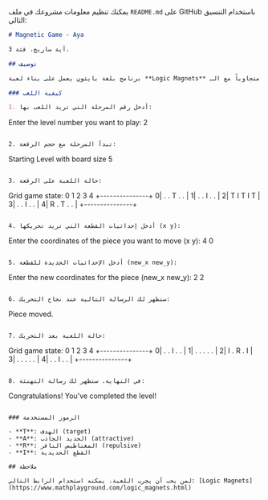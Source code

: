 يمكنك تنظيم معلومات مشروعك في ملف `README.md` على GitHub باستخدام التنسيق التالي:

```markdown
# Magnetic Game - Aya

آية ساريج، فئة 3.

## توصيف

برنامج بلغة بايثون يعمل على بناء لعبة **Logic Magnets** ومحاولة محاكاتها (لا زال قيد التطوير حتى يتضمن خوارزميات بحث متقدمة تحل المسألة تلقائياً). يمكن للمستخدم البدء بلعب اللعبة واختيار المرحلة التي يريد أن يلعبها، واللعب متجاوباً مع الـ console حالياً. يتم رسم الرقعة وأخذ الأوامر من المستخدم لتحريك المغناطيسات حتى الوصول للفوز.

### كيفية اللعب

1. أدخل رقم المرحلة التي تريد اللعب بها:
   ```
   Enter the level number you want to play: 2
   ```

2. تبدأ المرحلة مع حجم الرقعة:
   ```
   Starting Level with board size 5
   ```

3. حالة اللعبة على الرقعة:
   ```
   Grid game state:
   0 1 2 3 4
   +---------------+
   0| . . T . . |
   1| . . I . . |
   2| T I T I T |
   3| . . I . . |
   4| R . T . . |
   +---------------+
   ```

4. أدخل إحداثيات القطعة التي تريد تحريكها (x y):
   ```
   Enter the coordinates of the piece you want to move (x y): 4 0
   ```

5. أدخل الإحداثيات الجديدة للقطعة (new_x new_y):
   ```
   Enter the new coordinates for the piece (new_x new_y): 2 2
   ```

6. ستظهر لك الرسالة التالية عند نجاح التحريك:
   ```
   Piece moved.
   ```

7. حالة اللعبة بعد التحريك:
   ```
   Grid game state:
   0 1 2 3 4
   +---------------+
   0| . . I . . |
   1| . . . . . |
   2| I . R . I |
   3| . . . . . |
   4| . . I . . |
   +---------------+
   ```

8. في النهاية، ستظهر لك رسالة التهنئة:
   ```
   Congratulations! You've completed the level!
   ```

### الرموز المستخدمة

- **T**: الهدف (target)
- **A**: الحديد الجاذب (attractive)
- **R**: المغناطيس النافر (repulsive)
- **I**: القطع الحديدية

## ملاحظة

لمن يحب أن يجرب اللعبة، يمكنه استخدام الرابط التالي: [Logic Magnets](https://www.mathplayground.com/logic_magnets.html)
```

